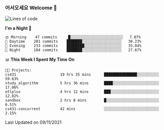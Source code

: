 ### 어서오세요 Welcome 👋

<!--START_SECTION:waka-->
![Lines of code](https://img.shields.io/badge/From%20Hello%20World%20I%27ve%20Written-456306%20lines%20of%20code-blue)

**I'm a Night 🦉** 

```text
🌞 Morning    47 commits     █░░░░░░░░░░░░░░░░░░░░░░░░   7.07% 
🌆 Daytime    201 commits    ███████░░░░░░░░░░░░░░░░░░   30.23% 
🌃 Evening    233 commits    ████████░░░░░░░░░░░░░░░░░   35.04% 
🌙 Night      184 commits    ███████░░░░░░░░░░░░░░░░░░   27.67%

```


📊 **This Week I Spent My Time On** 

```text
🐱‍💻 Projects: 
cs431                    19 hrs 35 mins      ███████████████░░░░░░░░░░   59.63% 
study_algorithm          5 hrs 36 mins       ████░░░░░░░░░░░░░░░░░░░░░   17.06% 
otlplus                  4 hrs 12 mins       ███░░░░░░░░░░░░░░░░░░░░░░   12.82% 
sandbox                  2 hrs 8 mins        █░░░░░░░░░░░░░░░░░░░░░░░░   6.51% 
cs431-concurrent         42 mins             ░░░░░░░░░░░░░░░░░░░░░░░░░   2.15%

```


 Last Updated on 09/11/2021
<!--END_SECTION:waka-->
